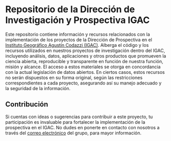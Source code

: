 # Repositorio de la Dirección de Investigación y Prospectiva IGAC
Este repositorio contiene información y recursos relacionados con la implementación de los proyectos de la Dirección de Prospectiva en el [Instituto Geográfico Agustín Codazzi (IGAC)](https://www.igac.gov.co/). Alberga el código y los recursos utilizados en nuestros proyectos de investigación dentro del IGAC, incluyendo análisis, datos, aplicaciones y otros productos que promueven la ciencia abierta, reproducible y transparente en función de nuestra función, misión y alcance. El acceso a estos materiales se otorga en concordancia con la actual legislación de datos abiertos. En ciertos casos, estos recursos no serán dispuestos en su forma original, según las restricciones correspondientes a cada proyecto, asegurando así su manejo adecuado y la seguridad de la información.

## Contribución

Si cuentas con ideas o sugerencias para contribuir a este proyecto, tu participación es invaluable para fortalecer la implementación de la prospectiva en el IGAC. No dudes en ponerte en contacto con nosotros a través del [correo electrónico](mailto:lab_espectroradiomet@igac.gov.co) del grupo, para mayor información.
